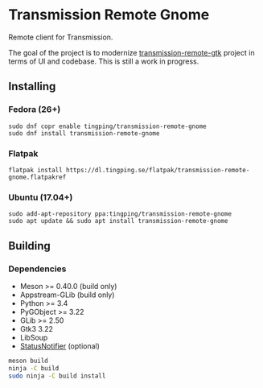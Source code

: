 # Transmission Remote Gnome

Remote client for Transmission.

The goal of the project is to modernize [transmission-remote-gtk](https://github.com/transmission-remote-gtk/transmission-remote-gtk)
project in terms of UI and codebase. This is still a work in progress.

## Installing

### Fedora (26+)

```
sudo dnf copr enable tingping/transmission-remote-gnome
sudo dnf install transmission-remote-gnome
```

### Flatpak

```
flatpak install https://dl.tingping.se/flatpak/transmission-remote-gnome.flatpakref
```

### Ubuntu (17.04+)

```
sudo add-apt-repository ppa:tingping/transmission-remote-gnome
sudo apt update && sudo apt install transmission-remote-gnome
```

## Building

### Dependencies

- Meson >= 0.40.0 (build only)
- Appstream-GLib (build only)
- Python >= 3.4
- PyGObject >= 3.22
- GLib >= 2.50
- Gtk3 3.22
- LibSoup
- [StatusNotifier](https://github.com/jjk-jacky/statusnotifier) (optional)


```sh
meson build
ninja -C build
sudo ninja -C build install
```
